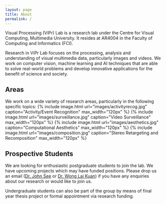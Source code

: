 ```yaml
---
layout: page
title: About
permalink: /
---
```


Visual Processing (ViPr) Lab is a research lab under the Centre for Visual Computing, Multimedia University. It resides at AR4004 in the Faculty of Computing and Informatics (FCI).

Research in ViPr Lab focuses on the processing, analysis and understanding of visual multimedia data, particularly images and videos. We work on computer vision, machine learning and AI techniques that are able to solve real-world problems and develop innovative applications for the benefit of science and society.

## Areas

We work on a wide variety of research areas, particularly in the following specific topics:
{% include image.html url="images/activityrecog.jpg" caption="Activity/Event Recognition" max_width="120px"  %}
{% include image.html url="images/surveillance.jpg" caption="Video Surveillance" max_width="120px"  %}
{% include image.html url="images/aesthetics.jpg" caption="Computational Aesthetics" max_width="120px"  %}
{% include image.html url="images/composition.jpg" caption="Stereo Retargeting and Recomposition" max_width="120px"  %}


## Prospective Students

We are looking for enthusiastic postgraduate students to join the lab. We have upcoming projects which may have funded positions. Please drop us an email ([Dr. John See] or [Dr. Wong Lai Kuan]) if you have any enquiries about our research or would like to join us.

Undergraduate students can also be part of the group by means of final year thesis project or formal appointment via research funding.


[Dr. John See]: mailto:johnsee@mmu.edu.my
[Dr. Wong Lai Kuan]: mailto:lkwong@mmu.edu.my